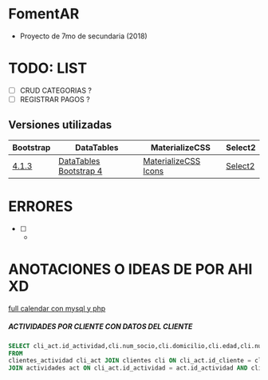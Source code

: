 # FomentAR

-   Proyecto de 7mo de secundaria (2018)

# TODO: LIST

-   [ ] CRUD CATEGORIAS ?
-   [ ] REGISTRAR PAGOS ?

## Versiones utilizadas

| Bootstrap                                                                                       | DataTables                                                                                           | MaterializeCSS                                                                       | Select2                                   |
| ----------------------------------------------------------------------------------------------- | ---------------------------------------------------------------------------------------------------- | ------------------------------------------------------------------------------------ | ----------------------------------------- |
| [4.1.3](https://getbootstrap.com/docs/4.1/getting-started/introduction/ "Versión de Bootstrap") | [DataTables Bootstrap 4](https://datatables.net/examples/styling/bootstrap4 "Versión de DataTables") | [MaterializeCSS Icons](https://materializecss.com/icons.html "MaterializeCSS Icons") | [Select2](https://select2.org/ "Select2") |

# ERRORES

-   [ ] -

# ANOTACIONES O IDEAS DE POR AHI XD

[full calendar con mysql y php](https://www.nicesnippets.com/blog/how-to-use-full-calendar-with-mysql-in-php)

##### ACTIVIDADES POR CLIENTE CON DATOS DEL CLIENTE

```SQL
SELECT cli_act.id_actividad,cli.num_socio,cli.domicilio,cli.edad,cli.num_domicilio,cli.telefono,cli.id_genero,cli.fecha_nacimiento,cli.fecha_ingreso,cli.DNI,cli.id_cliente,cli.nombre, cli.apellido, act.nombre_actividad
FROM
clientes_actividad cli_act JOIN clientes cli ON cli_act.id_cliente = cli.id_cliente
JOIN actividades act ON cli_act.id_actividad = act.id_actividad AND cli_act.id_cliente = $id_cliente
```
